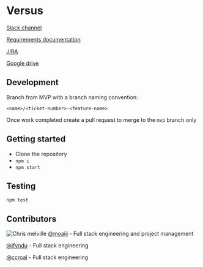 # Versus

[Slack channel](https://moaiii.slack.com)

[Requirements documentation](https://docs.google.com/document/d/16uscTAFOv0NUeb7j58iORJ454OVXHeCCkjpKDw6wNHU/edit#)

[JIRA](https://football-versus.atlassian.net/secure/RapidBoard.jspa?projectKey=VR&rapidView=6)

[Google drive](https://drive.google.com/drive/folders/1ryhtsya98-6WM5ovWenJ-VSa1qD2zq_r)

## Development 

Branch from MVP with a branch naming convention:

`<name>/<ticket-number>-<feature-name>`

Once work completed create a pull request to merge to the `mvp` branch only

## Getting started

- Clone the repository
- `npm i`
- `npm start`

## Testing 

`npm test`


## Contributors 
![Chris melville](https://avatars1.githubusercontent.com/u/12732217?s=40&v=4)
[@moaiii](https://github.com/moaiii) - Full stack engineering and project management

[@ifyndu](https://github.com/ifyndu) - Full stack engineering

[@ccroal](https://github.com/ccroal) - Full stack engineering
